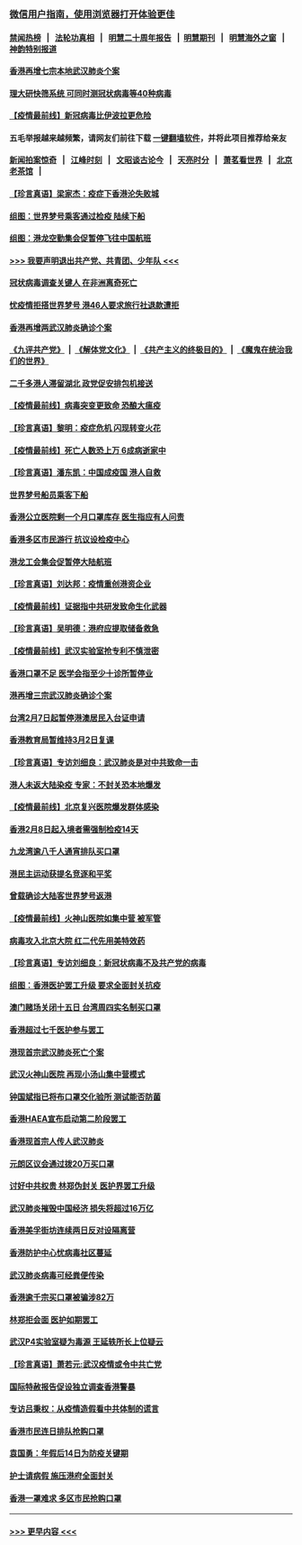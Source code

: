 ### [微信用户指南，使用浏览器打开体验更佳](https://github.com/gfw-breaker/banned-news1/blob/master/indexes/wechat-guide.md?t=0)
#### [禁闻热榜](热点新闻.md?t=0)  &nbsp;&nbsp;|&nbsp;&nbsp; [法轮功真相](https://github.com/gfw-breaker/truth/blob/master/README.md?t=0) &nbsp;&nbsp;|&nbsp;&nbsp; [明慧二十周年报告](https://github.com/gfw-breaker/mh-reports/blob/master/README.md?t=0) &nbsp;&nbsp;|&nbsp;&nbsp;[明慧期刊](https://github.com/gfw-breaker/mh-qikan) &nbsp;&nbsp;|&nbsp;&nbsp; [明慧海外之窗](https://github.com/gfw-breaker/mh-news/blob/master/README.md?t=0) &nbsp;&nbsp;|&nbsp;&nbsp; [神韵特别报道](https://github.com/gfw-breaker/mh-news/blob/master/shenyun.md?t=0)
#### [香港再增七宗本地武汉肺炎个案](../pages/nsc415/n11862405.md?t=02130333) 
#### [理大研快筛系统 可同时测冠状病毒等40种病毒](../pages/nsc415/n11862376.md?t=02130333) 
#### [【疫情最前线】新冠病毒比伊波拉更危险](../pages/nsc415/n11862199.md?t=02130333) 
#### 五毛举报越来越频繁，请网友们前往下载 [一键翻墙软件](https://github.com/gfw-breaker/ssr-accounts)，并将此项目推荐给亲友
#### [新闻拍案惊奇](https://github.com/gfw-breaker/banned-news1/blob/master/pages/link4.md) &nbsp;&nbsp;|&nbsp;&nbsp; [江峰时刻](https://github.com/gfw-breaker/banned-news1/blob/master/pages/link4.md) &nbsp;&nbsp;|&nbsp;&nbsp; [文昭谈古论今](https://github.com/gfw-breaker/banned-news1/blob/master/pages/link4.md) &nbsp;&nbsp;|&nbsp;&nbsp; [天亮时分](https://github.com/gfw-breaker/banned-news1/blob/master/pages/link4.md) &nbsp;&nbsp;|&nbsp;&nbsp; [萧茗看世界](https://github.com/gfw-breaker/banned-news1/blob/master/pages/link4.md) &nbsp;&nbsp;|&nbsp;&nbsp; [北京老茶馆](https://github.com/gfw-breaker/banned-news1/blob/master/pages/link4.md) &nbsp;&nbsp;|&nbsp;&nbsp; 
#### [【珍言真语】梁家杰：疫症下香港沦失败城](../pages/nsc415/n11861588.md?t=02130333) 
#### [组图：世界梦号乘客通过检疫 陆续下船](../pages/nsc415/n11858302.md?t=02130333) 
#### [组图：港龙空勤集会促暂停飞往中国航班](../pages/nsc415/n11858190.md?t=02130333) 
#### [>>> 我要声明退出共产党、共青团、少年队 <<<](https://github.com/begood0513/goodnews/blob/master/quit/letter.md) 
#### [冠状病毒调查关键人 在非洲离奇死亡](../pages/nsc415/n11859798.md?t=02130333) 
#### [忧疫情拒搭世界梦号 港46人要求旅行社退款遭拒](../pages/nsc415/n11859849.md?t=02130333) 
#### [香港再增两武汉肺炎确诊个案](../pages/nsc415/n11859833.md?t=02130333) 
#### [《九评共产党》](https://github.com/begood0513/9ping.md/blob/master/README.md) &nbsp;|&nbsp; [《解体党文化》](../../../../jtdwh.md/blob/master/README.md)  &nbsp;|&nbsp; [《共产主义的终极目的》](../../../../gczydzjmd.md/blob/master/README.md) &nbsp;|&nbsp; [《魔鬼在统治我们的世界》](../../../../mgztzwmdsj.md/blob/master/README.md) 
#### [二千多港人滞留湖北 政党促安排包机接送](../pages/nsc415/n11859831.md?t=02130333) 
#### [【疫情最前线】病毒突变更致命 恐酿大瘟疫](../pages/nsc415/n11859604.md?t=02130333) 
#### [【珍言真语】黎明：疫症危机 闪现转变火花](../pages/nsc415/n11859199.md?t=02130333) 
#### [【疫情最前线】死亡人数恐上万 6成病逝家中](../pages/nsc415/n11856687.md?t=02130333) 
#### [【珍言真语】潘东凯：中国成疫国 港人自救](../pages/nsc415/n11856962.md?t=02130333) 
#### [世界梦号船员乘客下船](../pages/nsc415/n11856883.md?t=02130333) 
#### [香港公立医院剩一个月口罩库存 医生指应有人问责](../pages/nsc415/n11856875.md?t=02130333) 
#### [香港多区市民游行 抗议设检疫中心](../pages/nsc415/n11856866.md?t=02130333) 
#### [港龙工会集会促暂停大陆航班](../pages/nsc415/n11856840.md?t=02130333) 
#### [【珍言真语】刘达邦：疫情重创港资企业](../pages/nsc415/n11854274.md?t=02130333) 
#### [【疫情最前线】证据指中共研发致命生化武器](../pages/nsc415/n11853087.md?t=02130333) 
#### [【珍言真语】吴明德：港府应提取储备救急](../pages/nsc415/n11852734.md?t=02130333) 
#### [【疫情最前线】武汉实验室抢专利不慎泄密](../pages/nsc415/n11850310.md?t=02130333) 
#### [香港口罩不足 医学会指至少十诊所暂停业](../pages/nsc415/n11850301.md?t=02130333) 
#### [港再增三宗武汉肺炎确诊个案](../pages/nsc415/n11850328.md?t=02130333) 
#### [台湾2月7日起暂停港澳居民入台证申请](../pages/nsc415/n11850304.md?t=02130333) 
#### [香港教育局暂维持3月2日复课](../pages/nsc415/n11850260.md?t=02130333) 
#### [【珍言真语】专访刘细良：武汉肺炎是对中共致命一击](../pages/nsc415/n11849934.md?t=02130333) 
#### [港人未返大陆染疫 专家：不封关恐本地爆发](../pages/nsc415/n11848021.md?t=02130333) 
#### [【疫情最前线】北京复兴医院爆发群体感染](../pages/nsc415/n11847626.md?t=02130333) 
#### [香港2月8日起入境者需强制检疫14天](../pages/nsc415/n11847658.md?t=02130333) 
#### [九龙湾逾八千人通宵排队买口罩](../pages/nsc415/n11847647.md?t=02130333) 
#### [港民主运动获提名竞逐和平奖](../pages/nsc415/n11847633.md?t=02130333) 
#### [曾载确诊大陆客世界梦号返港](../pages/nsc415/n11847608.md?t=02130333) 
#### [【疫情最前线】火神山医院如集中营 被军管](../pages/nsc415/n11847524.md?t=02130333) 
#### [病毒攻入北京大院 红二代先用美特效药](../pages/nsc415/n11847427.md?t=02130333) 
#### [【珍言真语】专访刘细良：新冠状病毒不及共产党的病毒](../pages/nsc415/n11847164.md?t=02130333) 
#### [组图：香港医护罢工升级 要求全面封关抗疫](../pages/nsc415/n11844107.md?t=02130333) 
#### [澳门赌场关闭十五日 台湾周四实名制买口罩](../pages/nsc415/n11845083.md?t=02130333) 
#### [香港超过七千医护参与罢工](../pages/nsc415/n11845051.md?t=02130333) 
#### [港现首宗武汉肺炎死亡个案](../pages/nsc415/n11844998.md?t=02130333) 
#### [武汉火神山医院 再现小汤山集中营模式](../pages/nsc415/n11844763.md?t=02130333) 
#### [钟国斌指已将布口罩交化验所 测试能否防菌](../pages/nsc415/n11842783.md?t=02130333) 
#### [香港HAEA宣布启动第二阶段罢工](../pages/nsc415/n11842723.md?t=02130333) 
#### [香港现首宗人传人武汉肺炎](../pages/nsc415/n11842766.md?t=02130333) 
#### [元朗区议会通过拨20万买口罩](../pages/nsc415/n11842754.md?t=02130333) 
#### [讨好中共权贵 林郑伪封关 医护界罢工升级](../pages/nsc415/n11842359.md?t=02130333) 
#### [武汉肺炎摧毁中国经济 损失将超过16万亿](../pages/nsc415/n11839723.md?t=02130333) 
#### [香港美孚街坊连续两日反对设隔离营](../pages/nsc415/n11839962.md?t=02130333) 
#### [香港防护中心忧病毒社区蔓延](../pages/nsc415/n11839933.md?t=02130333) 
#### [武汉肺炎病毒可经粪便传染](../pages/nsc415/n11839939.md?t=02130333) 
#### [香港逾千宗买口罩被骗涉82万](../pages/nsc415/n11839914.md?t=02130333) 
#### [林郑拒会面 医护如期罢工](../pages/nsc415/n11839892.md?t=02130333) 
#### [武汉P4实验室疑为毒源 王延轶所长上位疑云](../pages/nsc415/n11835543.md?t=02130333) 
#### [【珍言真语】萧若元:武汉疫情或令中共亡党](../pages/nsc415/n11829394.md?t=02130333) 
#### [国际特赦报告促设独立调查香港警暴](../pages/nsc415/n11833845.md?t=02130333) 
#### [专访吕秉权：从疫情造假看中共体制的谎言](../pages/nsc415/n11833813.md?t=02130333) 
#### [香港市民连日排队抢购口罩](../pages/nsc415/n11833794.md?t=02130333) 
#### [袁国勇：年假后14日为防疫关键期](../pages/nsc415/n11831088.md?t=02130333) 
#### [护士请病假 施压港府全面封关](../pages/nsc415/n11831030.md?t=02130333) 
#### [香港一罩难求 多区市民抢购口罩](../pages/nsc415/n11831002.md?t=02130333) 

----
#### [ >>> 更早内容 <<< ](../indexes/nsc415-earlier.md)
